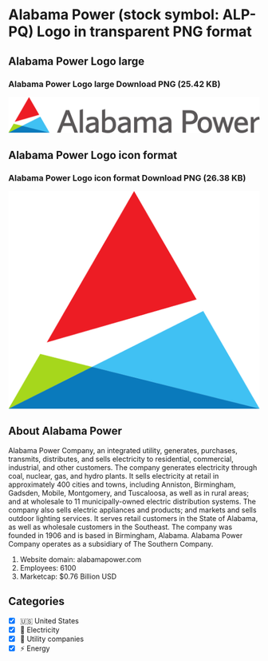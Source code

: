 # Alabama Power (stock symbol: ALP-PQ) Logo in transparent PNG format

## Alabama Power Logo large

### Alabama Power Logo large Download PNG (25.42 KB)

![Alabama Power Logo large Download PNG (25.42 KB)](/img/orig/ALP-PQ_BIG-d3a9b428.png)

## Alabama Power Logo icon format

### Alabama Power Logo icon format Download PNG (26.38 KB)

![Alabama Power Logo icon format Download PNG (26.38 KB)](/img/orig/ALP-PQ-721e4319.png)

## About Alabama Power

Alabama Power Company, an integrated utility, generates, purchases, transmits, distributes, and sells electricity to residential, commercial, industrial, and other customers. The company generates electricity through coal, nuclear, gas, and hydro plants. It sells electricity at retail in approximately 400 cities and towns, including Anniston, Birmingham, Gadsden, Mobile, Montgomery, and Tuscaloosa, as well as in rural areas; and at wholesale to 11 municipally-owned electric distribution systems. The company also sells electric appliances and products; and markets and sells outdoor lighting services. It serves retail customers in the State of Alabama, as well as wholesale customers in the Southeast. The company was founded in 1906 and is based in Birmingham, Alabama. Alabama Power Company operates as a subsidiary of The Southern Company.

1. Website domain: alabamapower.com
2. Employees: 6100
3. Marketcap: $0.76 Billion USD


## Categories
- [x] 🇺🇸 United States
- [x] 🔋 Electricity
- [x] 🚰 Utility companies
- [x] ⚡ Energy
